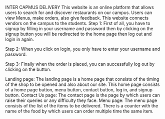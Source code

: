 INTER CAPMUS DELIVERY
This website is an online platform that allows users to search for and discover restaurants on our campus. Users can view Menus, make orders, also give feedback. This website connects vendors on the campus to the students.
Step 1: First of all, you have to signup by filling in your username and password then by clicking on the signup button you will be redirected to the home page then log out and login in again.
 
Step 2: When you click on login, you only have to enter your username and password.
 
Step 3: Finally when the order is placed, you can successfully log out by clicking on the button.
 

Landing page: The landing page is a home page that consists of the timing of the shop to be opened and also about our site. This home page consists of a home page button, menu button, contact button, log in, and signup button.
Contact Us page: The contact page is the page by which users can raise their queries or any difficulty they face.
Menu page: The menu page consists of the list of the items to be delivered. There is a counter with the name of the food by which users can order multiple time the same item.
 

